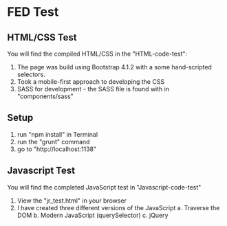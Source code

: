# FED Test
## HTML/CSS Test
You will find the compiled HTML/CSS in the "HTML-code-test":
1. The page was build using Bootstrap 4.1.2 with a some hand-scripted selectors. 
2. Took a mobile-first approach to developing the CSS 
3. SASS for development - the SASS file is found with in "components/sass"
## Setup
1. run "npm install" in Terminal
2. run the "grunt" command
3. go to "http://localhost:1138"


## Javascript Test
You will find the completed JavaScript test in "Javascript-code-test"
1. View the "jr_test.html" in your browser
2. I have created three different versions of the JavaScript
	a. Traverse the DOM
	b. Modern JavaScript (querySelector)
	c. jQuery
	

